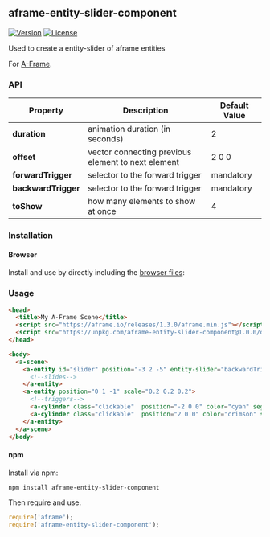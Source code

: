 ## aframe-entity-slider-component

[![Version](http://img.shields.io/npm/v/aframe-entity-slider-component.svg?style=flat-square)](https://npmjs.org/package/aframe-entity-slider-component)
[![License](http://img.shields.io/npm/l/aframe-entity-slider-component.svg?style=flat-square)](https://npmjs.org/package/aframe-entity-slider-component)

Used to create a entity-slider of aframe entities

For [A-Frame](https://aframe.io).

### API

| Property | Description | Default Value |
|-------------|--------------------|------|
| **duration** | animation duration (in seconds) | 2 |
|**offset**|vector connecting previous element to next element|2 0 0|
|**forwardTrigger**|selector to the forward trigger|mandatory|
|**backwardTrigger**|selector to the forward trigger|mandatory|
|**toShow**|how many elements to show at once|4|

### Installation

#### Browser

Install and use by directly including the [browser files](dist):

### Usage

```html
<head>
  <title>My A-Frame Scene</title>
  <script src="https://aframe.io/releases/1.3.0/aframe.min.js"></script>
  <script src="https://unpkg.com/aframe-entity-slider-component@1.0.0/dist/aframe-entity-slider-component.min.js"></script>
</head>

<body>
  <a-scene>
    <a-entity id="slider" position="-3 2 -5" entity-slider="backwardTrigger: #left; forwardTrigger: #right;">
      <!--slides-->
    </a-entity>
    <a-entity position="0 1 -1" scale="0.2 0.2 0.2">
      <!--triggers-->
      <a-cylinder class="clickable"  position="-2 0 0" color="cyan" segments-radial="3" rotation ="0 40 0" id="left"></a-cylinder>
      <a-cylinder class="clickable"  position="2 0 0" color="crimson" segments-radial="3" rotation ="0 -40 0" id="right"></a-cylinder>
    </a-entity>
  </a-scene>
</body>
```

#### npm

Install via npm:

```bash
npm install aframe-entity-slider-component
```

Then require and use.

```js
require('aframe');
require('aframe-entity-slider-component');
```
